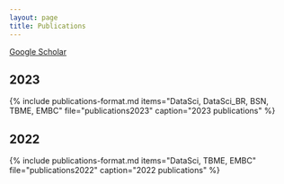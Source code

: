 ```yaml
---
layout: page
title: Publications
---
```


[Google Scholar](https://scholar.google.com/citations?user=ihRIXQUAAAAJ&hl=en&oi=ao)

## 2023  
{% include publications-format.md items="DataSci, DataSci_BR, BSN, TBME, EMBC" file="publications2023" caption="2023 publications" %}

## 2022
{% include publications-format.md items="DataSci, TBME, EMBC" file="publications2022" caption="2022 publications" %}
